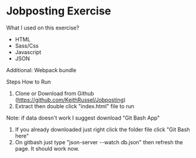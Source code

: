 # Jobposting Exercise

What I used on this exercise?
- HTML
- Sass/Css
- Javascript
- JSON

Additional: Webpack bundle

Steps How to Run

1) Clone or Download from Github (https://github.com/KeithRussel/Jobposting)
2) Extract then double click "index.html" file to run

Note: if data doesn't work I suggest download "Git Bash App"
1) If you already downloaded just right click the folder file click "Git Bash here"
2) On gitbash just type "json-server --watch db.json" then refresh the page. It should work now.